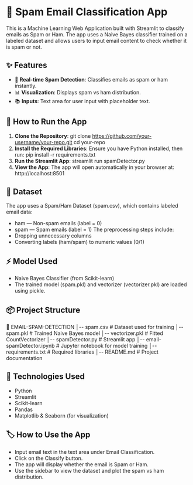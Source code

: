 # 📧 Spam Email Classification App
This is a Machine Learning Web Application built with Streamlit to classify emails as Spam or Ham. The app uses a Naive Bayes classifier trained on a labeled dataset and allows users to input email content to check whether it is spam or not.

## ✨ Features
- 🌟 **Real-time Spam Detection**: Classifies emails as spam or ham instantly.
- 📊 **Visualization**: Displays spam vs ham distribution.
- 📚 **Inputs**: Text area for user input with placeholder text.
## 🏃 How to Run the App
1. **Clone the Repository**:
git clone https://github.com/your-username/your-repo.git
cd your-repo
2. **Install the Required Libraries**:
Ensure you have Python installed, then run:
pip install -r requirements.txt
3. **Run the Streamlit App**:
streamlit run spamDetector.py
4. **View the App**:
The app will open automatically in your browser at:
http://localhost:8501
## 🧪 Dataset
The app uses a Spam/Ham Dataset (spam.csv), which contains labeled email data:
- ham — Non-spam emails (label = 0)
- spam — Spam emails (label = 1)
The preprocessing steps include:
- Dropping unnecessary columns
- Converting labels (ham/spam) to numeric values (0/1)
## ⚡ Model Used
- Naive Bayes Classifier (from Scikit-learn)
- The trained model (spam.pkl) and vectorizer (vectorizer.pkl) are loaded using pickle.

## 📦 Project Structure
📁 EMAIL-SPAM-DETECTION
│-- spam.csv                  # Dataset used for training
│-- spam.pkl                  # Trained Naive Bayes model
│-- vectorizer.pkl            # Fitted CountVectorizer
│-- spamDetector.py           # Streamlit app
│-- email-spamDetector.ipynb # Jupyter notebook for model training
│-- requirements.txt          # Required libraries
│-- README.md                 # Project documentation
## 🚀 Technologies Used
- Python
- Streamlit
- Scikit-learn
- Pandas
- Matplotlib & Seaborn (for visualization)
## 🏷️ How to Use the App
- Input email text in the text area under Email Classification.
- Click on the Classify button.
- The app will display whether the email is Spam or Ham.
- Use the sidebar to view the dataset and plot the spam vs ham distribution.
